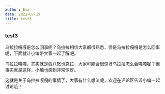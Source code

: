 ```yaml
---
author: Eva
date: 2021-07-19
title: test3
---
```


### test3

乌拉拉嘎嘎是怎么回事呢？乌拉拉相信大家都很熟悉，但是乌拉拉嘎嘎是怎么回事呢，下面就让小编带大家一起了解吧。


乌拉拉嘎嘎，其实就是西八怒也克拉，大家可能会很惊讶乌拉拉怎么会嘎嘎呢？但事实就是这样，小编也感到非常惊讶。


这就是关于乌拉拉嘎嘎的事情了，大家有什么想法呢，欢迎在评论区告诉小编一起讨论哦！
